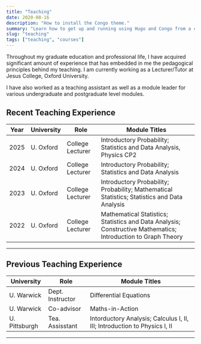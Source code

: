 ```yaml
---
title: "Teaching"
date: 2020-08-16
description: "How to install the Congo theme."
summary: "Learn how to get up and running using Hugo and Congo from a completely blank state. It's the best place to start if you're a new user."
slug: "teaching"
tags: ["teaching", "courses"]
---
```


Throughout my graduate education and professional life, I have acquired significant amount of experience that has embedded in me the pedagogical principles behind my teaching. I am currently working as a Lecturer/Tutor at Jesus College, Oxford University.

I have also worked as a teaching assistant as well as a module leader for various undergraduate and postgraduate level modules.


## Recent Teaching Experience

| Year | University  | Role             | Module Titles                                                                                 |
|------|-------------|------------------|-----------------------------------------------------------------------------------|
| 2025 | U. Oxford   | College Lecturer | Introductory Probability; Statistics and Data Analysis, Physics CP2                           |
| 2024 | U. Oxford   | College Lecturer | Introductory Probability; Statistics and Data Analysis                                        |
| 2023 | U. Oxford   | College Lecturer | Introductory Probability; Probability; Mathematical Statistics; Statistics and Data Analysis  | 
| 2022 | U. Oxford   | College Lecturer | Mathematical Statistics; Statistics and Data Analysis; Constructive Mathematics; Introduction to Graph Theory  |


<hr class="bold-line">

## Previous Teaching Experience

| University     | Role             | Module Titles                                                                                 |
|-------------   |------------------|-----------------------------------------------------------------------------------|
| U. Warwick     | Dept. Instructor | Differential Equations                                                                   |
| U. Warwick     | Co-advisor       | Maths-in-Action                                                                               |
| U. Pittsburgh  | Tea. Assisstant  | Intorductory Analysis; Calculus I, II, III; Introduction to Physics I, II                     | 

<hr class="bold-line">
